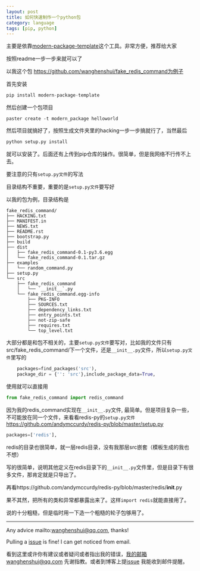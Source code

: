 ```yaml
---
layout: post
title: 如何快速制作一个python包
category: language
tags: [pip, python]
---
```

  



主要是依靠[modern-package-template](https://github.com/srid/modern-package-template)这个工具。非常方便，推荐给大家

按照readme一步一步来就可以了



以我这个包 https://github.com/wanghenshui/fake_redis_command为例子

首先安装

```python
pip install modern-package-template
```

然后创建一个包项目

```shell
paster create -t modern_package helloworld
```

 然后项目就搞好了，按照生成文件夹里的hacking一步一步搞就行了，当然最后 

```python
python setup.py install
```

就可以安装了。后面还有上传到pip仓库的操作。很简单，但是我网络不行传不上去。



要注意的只有`setup.py文件`的写法

目录结构不重要，重要的是`setup.py文件`要写好

以我的包为例，目录结构是



```
fake_redis_command/
├── HACKING.txt
├── MANIFEST.in
├── NEWS.txt
├── README.rst
├── bootstrap.py
├── build
├── dist
│   ├── fake_redis_command-0.1-py3.6.egg
│   └── fake_redis_command-0.1.tar.gz
├── examples
│   └── random_command.py
├── setup.py
└── src
    ├── fake_redis_command
    │   └── `__init__`.py
    └── fake_redis_command.egg-info
        ├── PKG-INFO
        ├── SOURCES.txt
        ├── dependency_links.txt
        ├── entry_points.txt
        ├── not-zip-safe
        ├── requires.txt
        └── top_level.txt
```

大部分都是和包不相关的，主要`setup.py文件`要写对，比如我的文件只有src/fake_redis_command/下一个文件，还是`__init__.py`文件，所以`setup.py文件`里写的

```python
    packages=find_packages('src'),
    package_dir = {'': 'src'},include_package_data=True,
```

使用就可以直接用

```python
from fake_redis_command import redis_command
```

因为我的redis_command实现在`__init__.py`文件, 最简单。但是项目复杂一些，不可能放在同一个文件，来看看redis-py的`setup.py文件` https://github.com/andymccurdy/redis-py/blob/master/setup.py



```python
packages=['redis'],
```

redis的目录也很简单，就一层redis目录，没有我那层src嵌套（模板生成的我也不想）

写的很简单，说明其他定义在redis目录下的`__init__.py`文件里，但是目录下有很多文件，那肯定就是只导出了。

再看https://github.com/andymccurdy/redis-py/blob/master/redis/__init__.py

果不其然，把所有的类和异常都暴露出来了。这样`import redis`就能直接用了。



说的十分粗糙，但是临时用一下造一个粗糙的轮子包够用了。



---

Any advice mailto:wanghenshui@qq.com, thanks! 

Pulling a [issue](https://github.com/wanghenshui/wanghenshui.github.io/issues/new) is fine! I can get noticed from email.

看到这里或许你有建议或者疑问或者指出我的错误，我的邮箱wanghenshui@qq.com 先谢指教。或者到博客上提[issue](https://github.com/wanghenshui/wanghenshui.github.io/issues/new) 我能收到邮件提醒。